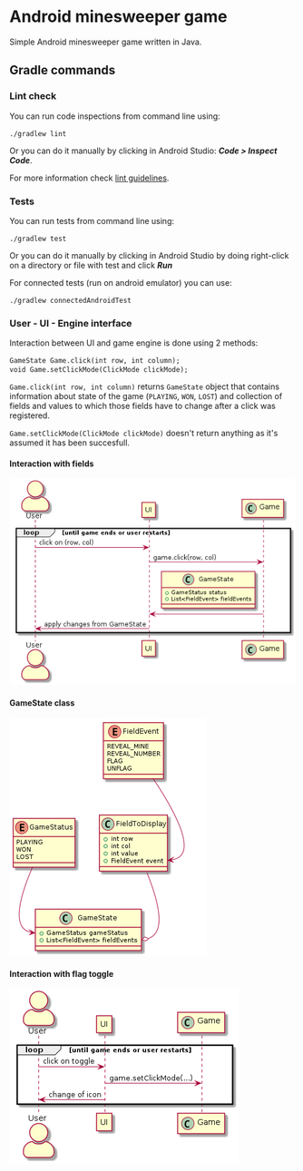 # Android minesweeper game

Simple Android minesweeper game written in Java.

## Gradle commands

### Lint check

You can run code inspections from command line using:
```
./gradlew lint
```
Or you can do it manually by clicking in Android Studio: ___Code > Inspect Code___.

For more information check [lint guidelines](https://developer.android.com/studio/write/lint.html).

### Tests

You can run tests from command line using:
```
./gradlew test
```
Or you can do it manually by clicking in Android Studio by doing right-click on a directory or file with test and click ___Run___

For connected tests (run on android emulator) you can use:
```
./gradlew connectedAndroidTest
```

### User - UI - Engine interface

Interaction between UI and game engine is done using 2 methods:

```
GameState Game.click(int row, int column);
void Game.setClickMode(ClickMode clickMode);
```

`Game.click(int row, int column)` returns `GameState` object that contains information about state of the game (`PLAYING`, `WON`, `LOST`) and collection of fields and values to which those fields have to change after a click was registered.

`Game.setClickMode(ClickMode clickMode)` doesn't return anything as it's assumed it has been succesfull.

#### Interaction with fields

![field interaction UML](UMLs/field_interaction.png)

#### GameState class

![GameState class](UMLs/GameState.png)

#### Interaction with flag toggle

![toggle flag](UMLs/flag_toggle.png)
